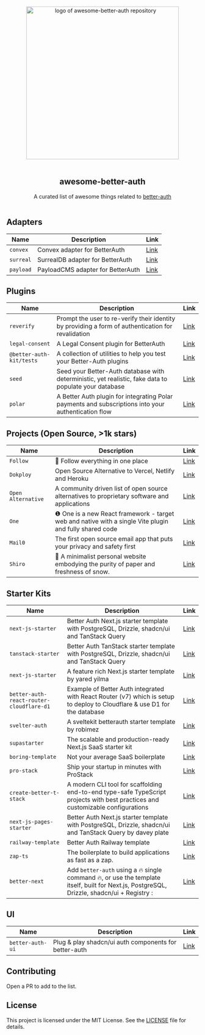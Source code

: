 <p align="center">
  <br>
  <img width="400" src="./assets/logo.svg" alt="logo of awesome-better-auth repository">
  <br>
  <br>
</p>

<h2 align='center'>awesome-better-auth</h2>

<p align='center'>
A curated list of awesome things related to <a href='https://github.com/better-auth/better-auth' target="_blank">better-auth</a>
<br><br>

## Adapters

| Name | Description | Link |
|------|-------------|------|
| `convex` | Convex adapter for BetterAuth | [Link](https://www.better-auth-kit.com/docs/adapters/convex) |
| `surreal` | SurrealDB adapter for BetterAuth | [Link](https://github.com/oskar-gmerek/surreal-better-auth/) |
| `payload` | PayloadCMS adapter for BetterAuth | [Link](https://github.com/ForrestDevs/payload-better-auth/tree/main/packages/better-auth-db-adapter) |

## Plugins

| Name | Description | Link |
|------|-------------|------|
| `reverify` | Prompt the user to re-verify their identity by providing a form of authentication for revalidation | [Link](https://www.better-auth-kit.com/docs/plugins/reverify) |
| `legal-consent` | A Legal Consent plugin for BetterAuth | [Link](https://www.better-auth-kit.com/docs/plugins/legal-consent) |
| `@better-auth-kit/tests` | A collection of utilities to help you test your Better-Auth plugins | [Link](https://www.better-auth-kit.com/docs/libraries/tests) |
| `seed` | Seed your Better-Auth database with deterministic, yet realistic, fake data to populate your database | [Link](https://www.better-auth-kit.com/docs/cli/seed) |
| `polar` | A Better Auth plugin for integrating Polar payments and subscriptions into your authentication flow | [Link](https://docs.polar.sh/integrate/sdk/adapters/better-auth) |

## Projects (Open Source, >1k stars)

| Name | Description | Link |
|------|-------------|------|
| `Follow` | 🧡 Follow everything in one place | [Link](https://github.com/RSSNext/Follow) |
| `Dokploy` | Open Source Alternative to Vercel, Netlify and Heroku | [Link](https://github.com/Dokploy/dokploy) |
| `Open Alternative` | A community driven list of open source alternatives to proprietary software and applications | [Link](https://github.com/piotrkulpinski/openalternative) |
| `One` | ❶ One is a new React framework - target web and native with a single Vite plugin and fully shared code | [Link](https://github.com/onejs/one) |
| `Mail0` | The first open source email app that puts your privacy and safety first| [Link](https://github.com/Mail-0/Mail-0) |
| `Shiro` | 📜 A minimalist personal website embodying the purity of paper and freshness of snow.| [Link](https://github.com/Innei/Shiro) |

## Starter Kits

| Name | Description | Link |
|------|-------------|------|
| `next-js-starter` | Better Auth Next.js starter template with PostgreSQL, Drizzle, shadcn/ui and TanStack Query | [Link](https://github.com/daveyplate/better-auth-nextjs-starter) |
| `tanstack-starter` | Better Auth TanStack starter template with PostgreSQL, Drizzle, shadcn/ui and TanStack Query | [Link](https://github.com/daveyplate/better-auth-tanstack-starter) |
| `next-js-starter` | A feature rich Next.js starter template by yared yilma | [Link](https://github.com/yaredow/next-starter) |
| `better-auth-react-router-cloudflare-d1` | Example of Better Auth integrated with React Router (v7) which is setup to deploy to Cloudflare & use D1 for the database | [Link](https://github.com/matthewlynch/better-auth-react-router-cloudflare-d1) |
| `svelter-auth` | A sveltekit betterauth starter template by robimez | [Link](https://github.com/robimez/svelter-auth) |
| `supastarter` | The scalable and production-ready Next.js SaaS starter kit | [Link](https://github.com/supabase/supastarter) |
| `boring-template` | Not your average SaaS boilerplate | [Link](https://www.boringtemplate.com/) |
| `pro-stack` | Ship your startup in minutes with ProStack| [Link](https://pro-stack.vercel.app/) |
| `create-better-t-stack` | A modern CLI tool for scaffolding end-to-end type-safe TypeScript projects with best practices and customizable configurations | [Link](https://github.com/better-t-stack/create-better-t-stack) |
| `next-js-pages-starter` | Better Auth Next.js starter template with PostgreSQL, Drizzle, shadcn/ui and TanStack Query by davey plate | [Link](https://github.com/daveyplate/better-auth-nextjs-pages-starter) |
| `railway-template` | Better Auth Railway template | [Link](https://railway.com/template/VOQsdL) |
| `zap-ts` | The boilerplate to build applications as fast as a zap. | [Link](https://zap-ts.alexandretrotel.org) |
| `better-next` | Add `better-auth` using a 🔥 single command 🔥, or use the template itself, built for Next.js, PostgreSQL, Drizzle, shadcn/ui + Registry : | [Link](https://github.com/nrjdalal/better-next) |

## UI

| Name | Description | Link |
|------|-------------|------|
| `better-auth-ui` | Plug & play shadcn/ui auth components for better-auth | [Link](https://github.com/daveyplate/better-auth-ui) |


## Contributing

Open a PR to add to the list.

## License

This project is licensed under the MIT License. See the [LICENSE](LICENSE) file for details.

